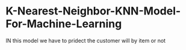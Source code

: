 # K-Nearest-Neighbor-KNN-Model-For-Machine-Learning
IN this model we have to pridect the customer will by item or not
